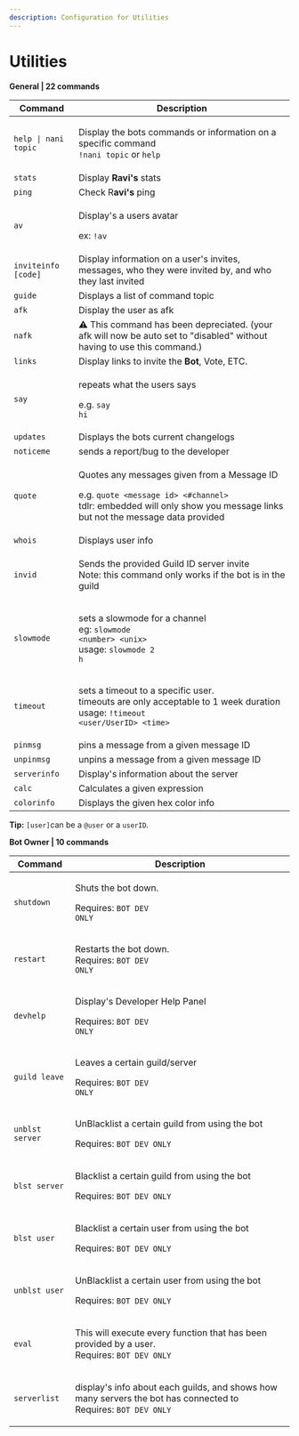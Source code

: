 ```yaml
---
description: Configuration for Utilities
---
```


# Utilities

**General | 22 commands**

| Command              | Description                                                                                                                                                                                             |
| -------------------- | ------------------------------------------------------------------------------------------------------------------------------------------------------------------------------------------------------- |
| `help \| nani topic` | <p>Display the bots commands or information on a specific command<br><code>!nani topic</code> or <code>help</code></p>                                                                                  |
| `stats`              | Display **Ravi's** stats                                                                                                                                                                                |
| `ping`               | Check R**avi's** ping                                                                                                                                                                                   |
| `av`                 | <p>Display's a users avatar</p><p>ex: <code>!av</code></p>                                                                                                                                              |
| `inviteinfo [code]`  | Display information on a user's invites, messages, who they were invited by, and who they last invited                                                                                                  |
| `guide`              | Displays a list of command topic                                                                                                                                                                        |
| `afk`                | Display the user as afk                                                                                                                                                                                 |
| `nafk`               | ⚠️ This command has been depreciated. (your afk will now be auto set to "disabled" without having to use this command.)                                                                                 |
| `links`              | Display links to invite the **Bot**, Vote, ETC.                                                                                                                                                         |
| `say`                | <p>repeats what the users says</p><p>e.g. <code>say hi</code></p>                                                                                                                                       |
| `updates`            | Displays the bots current changelogs                                                                                                                                                                    |
| `noticeme`           | sends a report/bug to the developer                                                                                                                                                                     |
| `quote`              | <p>Quotes any messages given from a Message ID</p><p>e.g. <code>quote &#x3C;message id> &#x3C;#channel></code><br>tdlr: embedded will only show you message links but not the message data provided</p> |
| `whois`              | Displays user info                                                                                                                                                                                      |
| `invid`              | <p>Sends the provided Guild ID server invite<br>Note: this command only works if the bot is in the guild</p>                                                                                            |
| `slowmode`           | <p>sets a slowmode for a channel<br>eg: <code>slowmode &#x3C;number> &#x3C;unix></code><br>usage: <code>slowmode 2 h</code></p>                                                                         |
| `timeout`            | <p>sets a timeout to a specific user.<br>timeouts are only acceptable to 1 week duration<br>usage: <code>!timeout &#x3C;user/UserID> &#x3C;time></code></p>                                             |
| `pinmsg`             | pins a message from a given message ID                                                                                                                                                                  |
| `unpinmsg`           | unpins a message from a given message ID                                                                                                                                                                |
| `serverinfo`         | Display's information about the server                                                                                                                                                                  |
| `calc`               | Calculates a given expression                                                                                                                                                                           |
| `colorinfo`          | Displays the given hex color info                                                                                                                                                                       |

**Tip:** `[user]`can be a `@user` or a `userID`.

**Bot Owner | 10 commands**

| Command         | Description                                                                                                                         |
| --------------- | ----------------------------------------------------------------------------------------------------------------------------------- |
| `shutdown`      | <p>Shuts the bot down.</p><p>Requires: <code>BOT DEV ONLY</code></p>                                                                |
| `restart`       | <p>Restarts the bot down.<br>Requires: <code>BOT DEV ONLY</code></p>                                                                |
| `devhelp`       | <p>Display's Developer Help Panel</p><p>Requires: <code>BOT DEV ONLY</code></p>                                                     |
| `guild leave`   | <p>Leaves a certain guild/server</p><p>Requires: <code>BOT DEV ONLY</code></p>                                                      |
| `unblst server` | <p>UnBlacklist a certain guild from using the bot</p><p>Requires: <code>BOT DEV ONLY</code></p>                                     |
| `blst server`   | <p>Blacklist a certain guild from using the bot</p><p>Requires: <code>BOT DEV ONLY</code></p>                                       |
| `blst user`     | <p>Blacklist a certain user from using the bot</p><p>Requires: <code>BOT DEV ONLY</code></p>                                        |
| `unblst user`   | <p>UnBlacklist a certain user from using the bot</p><p>Requires: <code>BOT DEV ONLY</code></p>                                      |
| `eval`          | <p>This will execute every function that has been provided by a user.<br>Requires: <code>BOT DEV ONLY</code></p>                    |
| `serverlist`    | <p>display's info about each guilds, and shows how many servers the bot has connected to<br>Requires: <code>BOT DEV ONLY</code></p> |

